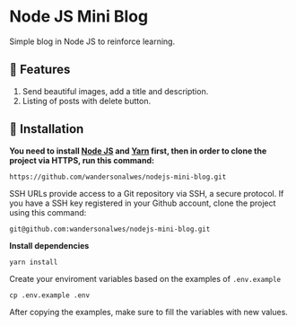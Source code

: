 # Node JS Mini Blog

Simple blog in Node JS to reinforce learning.

## 🚀 Features

1. Send beautiful images, add a title and description.
2. Listing of posts with delete button.

## 👷 Installation

**You need to install [Node JS](https://nodejs.org/en/download/) and [Yarn](https://yarnpkg.com/) first, then in order to clone the project via HTTPS, run this command:**

`https://github.com/wandersonalwes/nodejs-mini-blog.git`

SSH URLs provide access to a Git repository via SSH, a secure protocol. If you have a SSH key registered in your Github account, clone the project using this command:

`git@github.com:wandersonalwes/nodejs-mini-blog.git`

**Install dependencies**

`yarn install`

Create your enviroment variables based on the examples of `.env.example`

`cp .env.example .env`

After copying the examples, make sure to fill the variables with new values.
